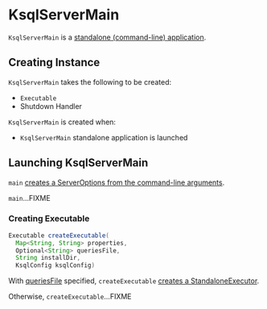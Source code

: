 # KsqlServerMain

`KsqlServerMain` is a [standalone (command-line) application](#main).

## Creating Instance

`KsqlServerMain` takes the following to be created:

* <span id="executable"> `Executable`
* <span id="shutdownHandler"> Shutdown Handler

`KsqlServerMain` is created when:

* `KsqlServerMain` standalone application is launched

## <span id="main"> Launching KsqlServerMain

`main` [creates a ServerOptions from the command-line arguments](ServerOptions.md#parse).

`main`...FIXME

### <span id="createExecutable"> Creating Executable

```java
Executable createExecutable(
  Map<String, String> properties,
  Optional<String> queriesFile,
  String installDir,
  KsqlConfig ksqlConfig)
```

With [queriesFile](ServerOptions.md#getQueriesFile) specified, `createExecutable` [creates a StandaloneExecutor](StandaloneExecutorFactory.md#create).

Otherwise, `createExecutable`...FIXME
